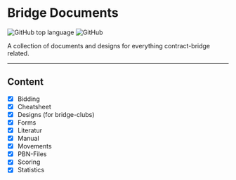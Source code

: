 # Bridge Documents

![GitHub top language](https://img.shields.io/github/languages/top/jfklorenz/Bridge-Documents) ![GitHub](https://img.shields.io/github/license/jfklorenz/Bridge-Documents)

A collection of documents and designs for everything contract-bridge related.

---

## Content
- [x] Bidding
- [x] Cheatsheet
- [x] Designs (for bridge-clubs)
- [x] Forms
- [x] Literatur
- [x] Manual
- [x] Movements
- [x] PBN-Files
- [x] Scoring
- [x] Statistics
